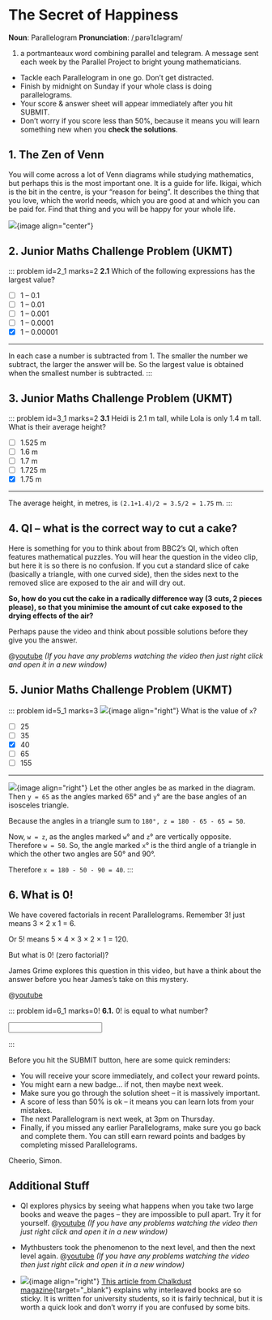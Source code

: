 # The Secret of Happiness

<div class="dictionary">

__Noun__: Parallelogram
__Pronunciation__: /ˌparəˈlɛləɡram/

1. a portmanteaux word combining parallel and telegram. A message sent each
week by the Parallel Project to bright young mathematicians.

</div>

*	Tackle each Parallelogram in one go. Don’t get distracted.
*	Finish by midnight on Sunday if your whole class is doing parallelograms.
*	Your score & answer sheet will appear immediately after you hit SUBMIT.
*	Don’t worry if you score less than 50%, because it means you will learn something new when you __check the solutions__.


## 1. The Zen of Venn

You will come across a lot of Venn diagrams while studying mathematics, but perhaps this is the most important one. It is a guide for life. Ikigai, which is the bit in the centre, is your “reason for being”. It describes the thing that you love, which the world needs, which you are good at and which you can be paid for. Find that thing and you will be happy for your whole life.

![](/resources/7-23-secret-happiness/1-zen-venn.jpg){image align="center"}


## 2. Junior Maths Challenge Problem (UKMT)
<!--- (2013) --->

::: problem id=2_1 marks=2
__2.1__ Which of the following expressions has the largest value?

* [ ] 1 – 0.1
* [ ] 1 – 0.01
* [ ] 1 – 0.001
* [ ] 1 – 0.0001
* [x] 1 – 0.00001

---

In each case a number is subtracted from 1. The smaller the number we subtract, the larger the answer will be. So the largest value is obtained when the smallest number is subtracted.
:::


## 3. Junior Maths Challenge Problem (UKMT)
<!--- (2013) --->

::: problem id=3_1 marks=2
__3.1__ Heidi is 2.1 m tall, while Lola is only 1.4 m tall. What is their average height?

* [ ] 1.525 m
* [ ] 1.6 m
* [ ] 1.7 m
* [ ] 1.725 m
* [x] 1.75 m

---

The average height, in metres, is `(2.1+1.4)/2 = 3.5/2 = 1.75` m.
:::


## 4. QI – what is the correct way to cut a cake?

Here is something for you to think about from BBC2’s QI, which often features mathematical puzzles. You will hear the question in the video clip, but here it is so there is no confusion. If you cut a standard slice of cake (basically a triangle, with one curved side), then the sides next to the removed slice are exposed to the air and will dry out.  

__So, how do you cut the cake in a radically difference way (3 cuts, 2 pieces please), so that you minimise the amount of cut cake exposed to the drying effects of the air?__  

Perhaps pause the video and think about possible solutions before they give you the answer.

@[youtube](KWJ6j8o3VPY?rel=0) _(If you have any problems watching the video then just right click and open it in a new window)_


## 5. Junior Maths Challenge Problem (UKMT)

::: problem id=5_1 marks=3
![](/resources/7-23-secret-happiness/5-triangles-question.jpg){image align="right"}
What is the value of `x`?

* [ ] 25
* [ ] 35
* [x] 40
* [ ] 65
* [ ] 155

---

![](/resources/7-23-secret-happiness/5-triangles-answer.jpg){image align="right"}
Let the other angles be as marked in the diagram. Then `y = 65` as the angles marked 65°
and `y`° are the base angles of an isosceles triangle.

Because the angles in a triangle sum to `180°, z = 180 - 65 - 65 = 50`.

Now, `w = z`, as the angles marked `w`° and `z`° are vertically opposite. Therefore `w = 50`. So, the angle marked `x`° is the third angle of a triangle in which the other two angles are 50° and 90°.

Therefore `x = 180 - 50 - 90 = 40`.
:::


## 6. What is 0!

We have covered factorials in recent Parallelograms. Remember 3! just means 3 × 2 x 1 = 6.  

Or 5! means 5 × 4 × 3 × 2 × 1 = 120.

But what is 0! (zero factorial)?

James Grime explores this question in this video, but have a think about the answer before you hear James’s take on this mystery.

@[youtube](Mfk_L4Nx2ZI?rel=0&end=277)

::: problem id=6_1 marks=0!
__6.1.__ 0! is equal to what number?

<input solution="1"/>

:::



Before you hit the SUBMIT button, here are some quick reminders:

*	You will receive your score immediately, and collect your reward points.
*	You might earn a new badge... if not, then maybe next week.
*	Make sure you go through the solution sheet – it is massively important.
*	A score of less than 50% is ok – it means you can learn lots from your mistakes.
*	The next Parallelogram is next week, at 3pm on Thursday.
*	Finally, if you missed any earlier Parallelograms, make sure you go back and complete them. You can still earn reward points and badges by completing missed Parallelograms.

Cheerio,
Simon.


## Additional Stuff

* QI explores physics by seeing what happens when you take two large books and weave the pages – they are impossible to pull apart. Try it for yourself.
@[youtube](BSYMao5qPWY?rel=0) _(If you have any problems watching the video then just right click and open it in a new window)_

* Mythbusters took the phenomenon to the next level, and then the next level again.
@[youtube](hOt-D_ee-JE?rel=0) _(If you have any problems watching the video then just right click and open it in a new window)_

* ![](/resources/7-23-secret-happiness/7-additional-pages.jpg){image align="right"} [This article from Chalkdust magazine](http://chalkdustmagazine.com/blog/why-is-it-so-hard-to-pull-two-phone-books-apart/ ){target="_blank"} explains why interleaved books are so sticky. It is written for university students, so it is fairly technical, but it is worth a quick look and don’t worry if you are confused by some bits.  

